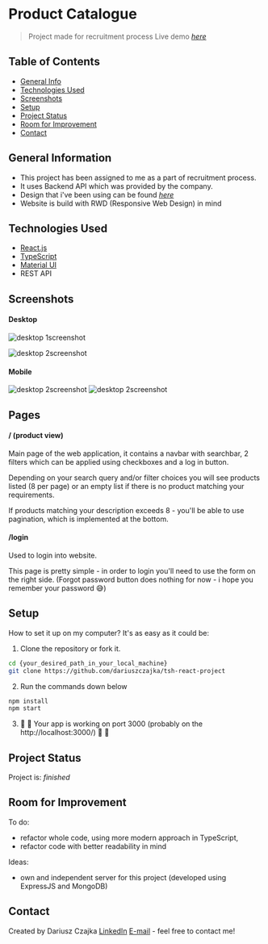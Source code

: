 
# Product Catalogue
> Project made for recruitment process
> Live demo [_here_](https://tsh-interview.herokuapp.com/)

## Table of Contents
* [General Info](#general-information)
* [Technologies Used](#technologies-used)
* [Screenshots](#screenshots)
* [Setup](#setup)
* [Project Status](#project-status)
* [Room for Improvement](#room-for-improvement)
* [Contact](#contact)

## General Information
- This project has been assigned to me as a part of recruitment process. 
- It uses Backend API which was provided by the company. 
- Design that i've been using can be found [_here_](https://www.figma.com/file/2ViJ2lN6NJ28N4000VLdaa/zadanie_rekrutacyjne?node-id=0%3A1)
- Website is build with RWD (Responsive Web Design) in mind

## Technologies Used
-  [React.js](https://reactjs.org/)
- [TypeScript ](https://www.typescriptlang.org/)
-  [Material UI](https://mui.com/)
- REST API

## Screenshots

#### Desktop
![desktop 1screenshot](https://imgur.com/lSCW8Ob.png)

![desktop 2screenshot](https://imgur.com/6lOBuWa.png)
#### Mobile
![desktop 2screenshot](https://imgur.com/jfU0M6i.png)
![desktop 2screenshot](https://imgur.com/rzlz3b2.png)

## Pages

#### / (product view)
Main page of the web application, it contains a navbar with searchbar, 2 filters which can be applied using checkboxes and a log in button.

Depending on your search query and/or filter choices you will see products listed (8 per page) or an empty list if there is no product matching your requirements.

If products matching your description exceeds 8 - you'll be able to use pagination, which is implemented at the bottom.


#### /login
Used to login into website.  

This page is pretty simple - in order to login you'll need to use the form on the right side. (Forgot password button does nothing for now - i hope you remember your password 😅)


## Setup

How to set it up on my computer? It's as easy as it could be:
1. Clone the repository or fork it. 
```bash
cd {your_desired_path_in_your_local_machine}
git clone https://github.com/dariuszczajka/tsh-react-project
```
2. Run the commands down below

```bash
npm install
npm start
```
3.  🎉 🎉  Your app is working on port 3000 (probably on the http://localhost:3000/) 🎉 🎉 
 
## Project Status
Project is: _finished_ 


## Room for Improvement

To do:
- refactor whole code, using more modern approach in TypeScript,
- refactor code with better readability in mind

Ideas:
- own and independent server for this project (developed using ExpressJS and MongoDB)

## Contact
Created by Dariusz Czajka [LinkedIn](https://www.linkedin.com/in/dariuszczajka/) [E-mail](mailto:dczajka@tuta.io) - feel free to contact me!
